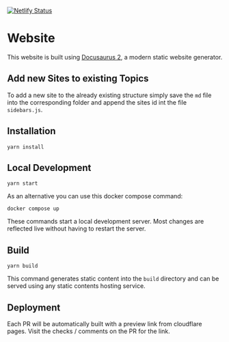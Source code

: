 [![Netlify Status](https://api.netlify.com/api/v1/badges/b82a23f7-d8c7-4025-af18-a46586e89ed0/deploy-status)](https://app.netlify.com/sites/zitadel-docs/deploys)

# Website

This website is built using [Docusaurus 2](https://v2.docusaurus.io/), a modern static website generator.

## Add new Sites to existing Topics

To add a new site to the already existing structure simply save the `md` file into the corresponding folder and append the sites id int the file `sidebars.js`.

## Installation

```console
yarn install
```

## Local Development

```console
yarn start
```

As an alternative you can use this docker compose command:

```console
docker compose up
```

These commands start a local development server.
Most changes are reflected live without having to restart the server.

## Build

```console
yarn build
```

This command generates static content into the `build` directory and can be served using any static contents hosting service.

## Deployment

Each PR will be automatically built with a preview link from cloudflare pages.
Visit the checks / comments on the PR for the link.
